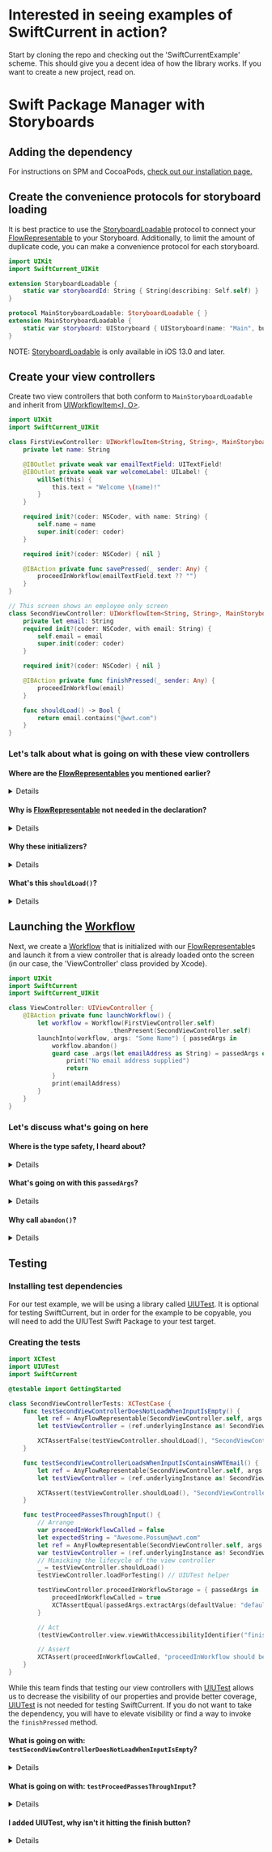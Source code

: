 # Interested in seeing examples of SwiftCurrent in action?

Start by cloning the repo and checking out the 'SwiftCurrentExample' scheme. This should give you a decent idea of how the library works.  If you want to create a new project, read on.

# Swift Package Manager with Storyboards

## Adding the dependency

For instructions on SPM and CocoaPods, [check out our installation page.](https://github.com/wwt/SwiftCurrent/wiki/Installation#swift-package-manager)

## Create the convenience protocols for storyboard loading

It is best practice to use the [StoryboardLoadable](https://wwt.github.io/SwiftCurrent/Protocols/StoryboardLoadable.html) protocol to connect your [FlowRepresentable](https://wwt.github.io/SwiftCurrent/Protocols/FlowRepresentable.html) to your Storyboard.  Additionally, to limit the amount of duplicate code, you can make a convenience protocol for each storyboard.

```swift
import UIKit
import SwiftCurrent_UIKit

extension StoryboardLoadable {
    static var storyboardId: String { String(describing: Self.self) }
}

protocol MainStoryboardLoadable: StoryboardLoadable { }
extension MainStoryboardLoadable {
    static var storyboard: UIStoryboard { UIStoryboard(name: "Main", bundle: Bundle(for: Self.self)) }
}
```

NOTE: [StoryboardLoadable](https://wwt.github.io/SwiftCurrent/Protocols/StoryboardLoadable.html) is only available in iOS 13.0 and later.

## Create your view controllers

Create two view controllers that both conform to `MainStoryboardLoadable` and inherit from [UIWorkflowItem<I, O>](https://wwt.github.io/SwiftCurrent/Classes/UIWorkflowItem.html).

```swift
import UIKit
import SwiftCurrent_UIKit

class FirstViewController: UIWorkflowItem<String, String>, MainStoryboardLoadable {
    private let name: String

    @IBOutlet private weak var emailTextField: UITextField!
    @IBOutlet private weak var welcomeLabel: UILabel! {
        willSet(this) {
            this.text = "Welcome \(name)!"
        }
    }

    required init?(coder: NSCoder, with name: String) {
        self.name = name
        super.init(coder: coder)
    }

    required init?(coder: NSCoder) { nil }

    @IBAction private func savePressed(_ sender: Any) {
        proceedInWorkflow(emailTextField.text ?? "")
    }
}

// This screen shows an employee only screen
class SecondViewController: UIWorkflowItem<String, String>, MainStoryboardLoadable {
    private let email: String
    required init?(coder: NSCoder, with email: String) {
        self.email = email
        super.init(coder: coder)
    }

    required init?(coder: NSCoder) { nil }

    @IBAction private func finishPressed(_ sender: Any) {
        proceedInWorkflow(email)
    }

    func shouldLoad() -> Bool {
        return email.contains("@wwt.com")
    }
}
```

### Let's talk about what is going on with these view controllers

#### **Where are the [FlowRepresentables](https://wwt.github.io/SwiftCurrent/Protocols/FlowRepresentable.html) you mentioned earlier?**

<details>

You could declare these view controllers with `class FirstViewController: UIWorkflowItem<String, String>, FlowRepresentable, MainStoryboardLoadable`, but the [FlowRepresentable](https://wwt.github.io/SwiftCurrent/Protocols/FlowRepresentable.html) is not specifically needed, so we excluded it from our example.
</details>

#### **Why is [FlowRepresentable](https://wwt.github.io/SwiftCurrent/Protocols/FlowRepresentable.html) not needed in the declaration?**

<details>

These view controllers adhere to [FlowRepresentable](https://wwt.github.io/SwiftCurrent/Protocols/FlowRepresentable.html) by the combination of [UIWorkflowItem](https://wwt.github.io/SwiftCurrent/Classes/UIWorkflowItem.html) and [StoryboardLoadable](https://wwt.github.io/SwiftCurrent/Protocols/StoryboardLoadable.html).

1. The [UIWorkflowItem<I, O>](https://wwt.github.io/SwiftCurrent/Classes/UIWorkflowItem.html) class implements a subset of the requirements for [FlowRepresentable](https://wwt.github.io/SwiftCurrent/Protocols/FlowRepresentable.html).
1. [StoryboardLoadable](https://wwt.github.io/SwiftCurrent/Protocols/StoryboardLoadable.html) implements the remaining subset and requires that it is only applied to a [FlowRepresentable](https://wwt.github.io/SwiftCurrent/Protocols/FlowRepresentable.html).

</details>

#### **Why these initializers?**

<details>

[StoryboardLoadable](https://wwt.github.io/SwiftCurrent/Protocols/StoryboardLoadable.html) helps guide XCode to give you compiler errors with the appropriate fix-its to generate `required init?(coder: NSCoder, with args: String)`. These initializers allow you to load from a storyboard while also having compile-time safety in your properties.  You will notice that both view controllers store the argument string on a `private let` property.
</details>

#### **What's this `shouldLoad()`?**

<details>

It is part of the [FlowRepresentable](https://wwt.github.io/SwiftCurrent/Protocols/FlowRepresentable.html) protocol. It has default implementations created for your convenience but is still implementable if you want to control when a [FlowRepresentable](https://wwt.github.io/SwiftCurrent/Protocols/FlowRepresentable.html) should load in the work flow.  It is called after `init` but before `viewDidLoad()`.
</details>

## Launching the [Workflow](https://wwt.github.io/SwiftCurrent/Classes/Workflow.html)

Next, we create a [Workflow](https://wwt.github.io/SwiftCurrent/Classes/Workflow.html) that is initialized with our [FlowRepresentable](https://wwt.github.io/SwiftCurrent/Protocols/FlowRepresentable.html)s and launch it from a view controller that is already loaded onto the screen (in our case, the 'ViewController' class provided by Xcode).

```swift
import UIKit
import SwiftCurrent
import SwiftCurrent_UIKit

class ViewController: UIViewController {
    @IBAction private func launchWorkflow() {
        let workflow = Workflow(FirstViewController.self)
                            .thenPresent(SecondViewController.self)
        launchInto(workflow, args: "Some Name") { passedArgs in
            workflow.abandon()
            guard case .args(let emailAddress as String) = passedArgs else {
                print("No email address supplied")
                return
            }
            print(emailAddress)
        }
    }
}
```

### Let's discuss what's going on here

#### **Where is the type safety, I heard about?**

<details>

The [Workflow](https://wwt.github.io/SwiftCurrent/Classes/Workflow.html) has compile-time type safety on the Input/Output types of the supplied [FlowRepresentable](https://wwt.github.io/SwiftCurrent/Protocols/FlowRepresentable.html)s. This means that you will get a build error if the output of `FirstViewController` does not match the input type of `SecondViewController`.
</details>

#### **What's going on with this `passedArgs`?**

<details>

The `onFinish` closure for `launchInto(_:args:onFinish:)` provides the last passed [AnyWorkflow.PassedArgs](https://wwt.github.io/SwiftCurrent/Classes/AnyWorkflow/PassedArgs.html) in the work flow. For this Workflow, that could be the output of `FirstViewController` or `SecondViewController` depending on the email signature typed in `FirstViewController`. To extract the value, we unwrap the variable within the case of `.args()` as we expect this workflow to return some argument.
</details>

#### **Why call `abandon()`?**

<details>

Calling `abandon()` closes all the views launched as part of the workflow, leaving you back on `ViewController`.
</details>

## Testing

### Installing test dependencies

For our test example, we will be using a library called [UIUTest](https://github.com/nallick/UIUTest). It is optional for testing SwiftCurrent, but in order for the example to be copyable, you will need to add the UIUTest Swift Package
to your test target.

### Creating the tests

```swift
import XCTest
import UIUTest
import SwiftCurrent

@testable import GettingStarted

class SecondViewControllerTests: XCTestCase {
    func testSecondViewControllerDoesNotLoadWhenInputIsEmpty() {
        let ref = AnyFlowRepresentable(SecondViewController.self, args: .args(""))
        let testViewController = (ref.underlyingInstance as! SecondViewController)

        XCTAssertFalse(testViewController.shouldLoad(), "SecondViewController should not load")
    }

    func testSecondViewControllerLoadsWhenInputIsContainsWWTEmail() {
        let ref = AnyFlowRepresentable(SecondViewController.self, args: .args("Awesome.Possum@wwt.com"))
        let testViewController = (ref.underlyingInstance as! SecondViewController)

        XCTAssert(testViewController.shouldLoad(), "SecondViewController should load")
    }

    func testProceedPassesThroughInput() {
        // Arrange
        var proceedInWorkflowCalled = false
        let expectedString = "Awesome.Possum@wwt.com"
        let ref = AnyFlowRepresentable(SecondViewController.self, args: .args(expectedString))
        var testViewController = (ref.underlyingInstance as! SecondViewController)
        // Mimicking the lifecycle of the view controller
        _ = testViewController.shouldLoad()
        testViewController.loadForTesting() // UIUTest helper

        testViewController.proceedInWorkflowStorage = { passedArgs in
            proceedInWorkflowCalled = true
            XCTAssertEqual(passedArgs.extractArgs(defaultValue: "defaultValue used") as? String, expectedString)
        }

        // Act
        (testViewController.view.viewWithAccessibilityIdentifier("finish") as? UIButton)?.simulateTouch() // UIUTest helper

        // Assert
        XCTAssert(proceedInWorkflowCalled, "proceedInWorkflow should be called")
    }
}
```

While this team finds that testing our view controllers with [UIUTest](https://github.com/nallick/UIUTest) allows us to decrease the visibility of our properties and provide better coverage, [UIUTest](https://github.com/nallick/UIUTest) is not needed for testing SwiftCurrent. If you do not want to take the dependency, you will have to elevate visibility or find a way to invoke the `finishPressed` method.

#### **What is going on with: `testSecondViewControllerDoesNotLoadWhenInputIsEmpty`?**

<details>
This test is super simple. We create the view controller in a way that will go through the correct init, with expected arguments. Then we call `shouldLoad` to validate if the provided Input gets us the results we want.
</details>

#### **What is going on with: `testProceedPassesThroughInput`?**

<details>
At a high level we are loading the view controller for testing (similar to before but now with an added step of triggering lifecycle events). We update the `proceedInWorkflow` closure so that we can confirm it was called. Finally we invoke the method that will call proceed. The assert is verifying that the Output is the same as the input, as this view controller is passing it through.
</details>

#### **I added UIUTest, why isn't it hitting the finish button?**

<details>
It's easy to forget to set the accessibility identifier on the button, please check that first. Second, if you don't call `loadForTesting()` your view controller doesn't make it to the window and the hit testing of `simulateTouch()` will also fail. Finally, make sure the button is visible and tappable on the simulator you are using.
</details>

